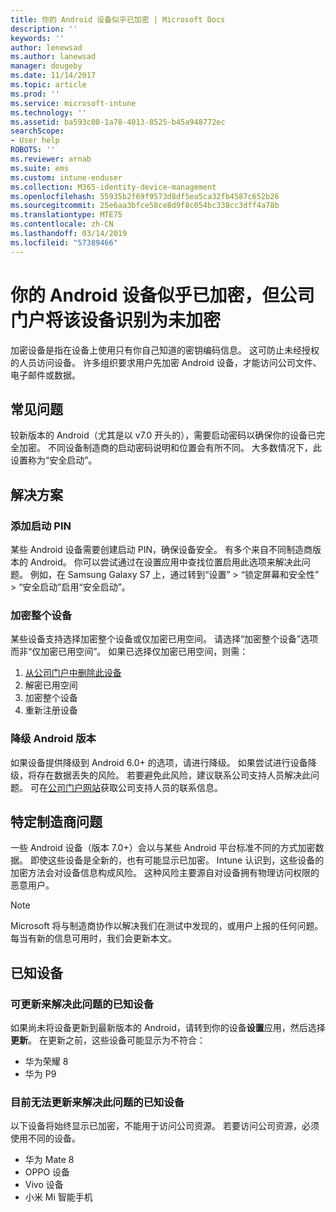 ```yaml
---
title: 你的 Android 设备似乎已加密 | Microsoft Docs
description: ''
keywords: ''
author: lenewsad
ms.author: lanewsad
manager: dougeby
ms.date: 11/14/2017
ms.topic: article
ms.prod: ''
ms.service: microsoft-intune
ms.technology: ''
ms.assetid: ba593c08-1a78-4013-8525-b45a948772ec
searchScope:
- User help
ROBOTS: ''
ms.reviewer: arnab
ms.suite: ems
ms.custom: intune-enduser
ms.collection: M365-identity-device-management
ms.openlocfilehash: 55935b2f69f9573d8df5ea5ca32fb4587c652b26
ms.sourcegitcommit: 25e6aa3bfce58ce8d9f8c054bc338cc3dff4a78b
ms.translationtype: MTE75
ms.contentlocale: zh-CN
ms.lasthandoff: 03/14/2019
ms.locfileid: "57389466"
---
```

# <a name="your-android-device-seems-to-be-encrypted-but-company-portal-says-otherwise"></a>你的 Android 设备似乎已加密，但公司门户将该设备识别为未加密

加密设备是指在设备上使用只有你自己知道的密钥编码信息。 这可防止未经授权的人员访问设备。 许多组织要求用户先加密 Android 设备，才能访问公司文件、电子邮件或数据。

## <a name="common-issues"></a>常见问题

较新版本的 Android（尤其是以 v7.0 开头的），需要启动密码以确保你的设备已完全加密。 不同设备制造商的启动密码说明和位置会有所不同。 大多数情况下，此设置称为“安全启动”。 

## <a name="solutions"></a>解决方案

### <a name="add-a-startup-pin"></a>添加启动 PIN

某些 Android 设备需要创建启动 PIN，确保设备安全。 有多个来自不同制造商版本的 Android。 你可以尝试通过在设置应用中查找位置启用此选项来解决此问题。 例如，在 Samsung Galaxy S7 上，通过转到“设置” > “锁定屏幕和安全性” > “安全启动”启用“安全启动”。  

### <a name="encrypt-the-entire-device"></a>加密整个设备

某些设备支持选择加密整个设备或仅加密已用空间。 请选择“加密整个设备”选项而非“仅加密已用空间”。 如果已选择仅加密已用空间，则需：

1. [从公司门户中删除此设备](unenroll-your-device-from-intune-android.md)
2. 解密已用空间
3. 加密整个设备
4. 重新注册设备

### <a name="downgrade-your-version-of-android"></a>降级 Android 版本

如果设备提供降级到 Android 6.0+ 的选项，请进行降级。 如果尝试进行设备降级，将存在数据丢失的风险。 若要避免此风险，建议联系公司支持人员解决此问题。 可在[公司门户网站](https://go.microsoft.com/fwlink/?linkid=2010980)获取公司支持人员的联系信息。

## <a name="specific-manufacturer-issues"></a>特定制造商问题

一些 Android 设备（版本 7.0+）会以与某些 Android 平台标准不同的方式加密数据。 即使这些设备是全新的，也有可能显示已加密。 Intune 认识到，这些设备的加密方法会对设备信息构成风险。 这种风险主要源自对设备拥有物理访问权限的恶意用户。

> [!Note]
> Microsoft 将与制造商协作以解决我们在测试中发现的，或用户上报的任何问题。 每当有新的信息可用时，我们会更新本文。 

## <a name="known-devices"></a>已知设备

### <a name="known-devices-that-can-be-updated-to-fix-this-issue"></a>可更新来解决此问题的已知设备

如果尚未将设备更新到最新版本的 Android，请转到你的设备**设置**应用，然后选择**更新**。 在更新之前，这些设备可能显示为不符合：  

- 华为荣耀 8
- 华为 P9

### <a name="known-devices-that-currently-cannot-be-updated-to-fix-this-issue"></a>目前无法更新来解决此问题的已知设备
以下设备将始终显示已加密，不能用于访问公司资源。 若要访问公司资源，必须使用不同的设备。  

- 华为 Mate 8
- OPPO 设备
- Vivo 设备
- 小米 Mi 智能手机
